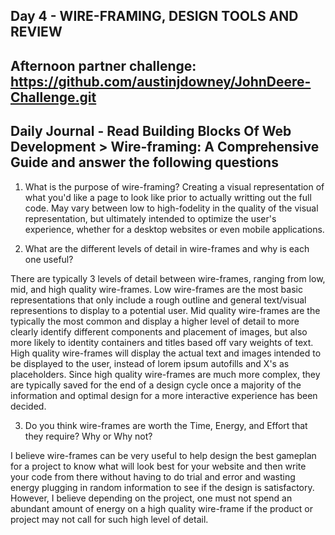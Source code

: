 ## Day 4 - WIRE-FRAMING, DESIGN TOOLS AND REVIEW

## Afternoon partner challenge: https://github.com/austinjdowney/JohnDeere-Challenge.git

## Daily Journal - Read Building Blocks Of Web Development > Wire-framing: A Comprehensive Guide and answer the following questions

1. What is the purpose of wire-framing?
Creating a visual representation of what you'd like a page to look like prior to actually writting out the full code. May vary between low to high-fodelity in the quality of the visual representation, but ultimately intended to optimize the user's experience, whether for a desktop websites or even mobile applications.

2. What are the different levels of detail in wire-frames and why is each one useful?

There are typically 3 levels of detail between wire-frames, ranging from low, mid, and high quality wire-frames. Low wire-frames are the most basic representations that only include a rough outline and general text/visual representions to display to a potential user. Mid quality wire-frames are the typically the most common and display a higher level of detail to more clearly identify different components and placement of images, but also more likely to identity containers and titles based off vary weights of text. High quality wire-frames will display the actual text and images intended to be displayed to the user, instead of lorem ipsum autofills and X's as placeholders. Since high quality wire-frames are much more complex, they are typically saved for the end of a design cycle once a majority of the information and optimal design for a more interactive experience has been decided.

3. Do you think wire-frames are worth the Time, Energy, and Effort that they require? Why or Why not?

I believe wire-frames can be very useful to help design the best gameplan for a project to know what will look best for your website and then write your code from there without having to do trial and error and wasting energy plugging in random information to see if the design is satisfactory. However, I believe depending on the project, one must not spend an abundant amount of energy on a high quality wire-frame if the product or project may not call for such high level of detail.